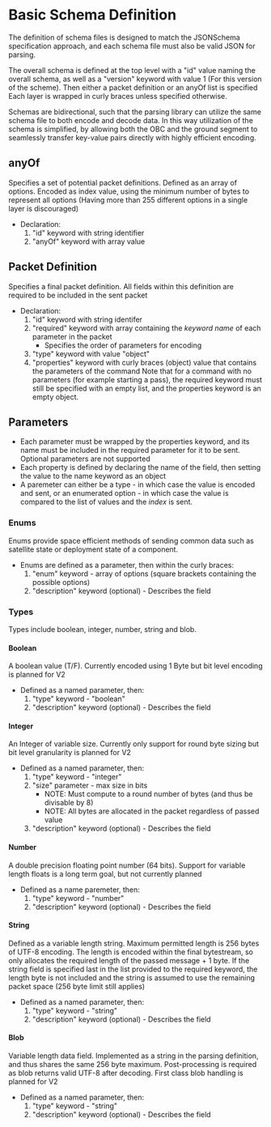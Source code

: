 # Basic Schema Definition
The definition of schema files is designed to match the JSONSchema specification approach, and each schema file must also be valid JSON for parsing. 

The overall schema is defined at the top level with a "id" value naming the overall schema, as well as a "version" keyword with value 1 (For this version of the scheme). Then either a packet definition or an anyOf list is specified Each layer is wrapped in curly braces unless specified otherwise. 

Schemas are bidirectional, such that the parsing library can utilize the same schema file to both encode and decode data. In this way utilization of the schema is simplified, by allowing both the OBC and the ground segment to seamlessly transfer key-value pairs directly with highly efficient encoding.


## anyOf
Specifies a set of potential packet definitions. Defined as an array of options. Encoded as index value, using the minimum number of bytes to represent all options (Having more than 255 different options in a single layer is discouraged)
- Declaration: 
    1. "id" keyword with string identifier
    2. "anyOf" keyword with array value

## Packet Definition
Specifies a final packet definition. All fields within this definition are required to be included in the sent packet
- Declaration:
    1. "id" keyword with string identifer
    2. "required" keyword with array containing the _keyword name_ of each parameter in the packet
        - Specifies the order of parameters for encoding
    3. "type" keyword with value "object"
    4. "properties" keyword with curly braces (object) value that contains the parameters of the command
Note that for a command with no parameters (for example starting a pass), the required keyword must still be specified with an empty list, and the properties keyword is an empty object.

## Parameters
- Each parameter must be wrapped by the properties keyword, and its name must be included in the required parameter for it to be sent. Optional parameters are not supported
- Each property is defined by declaring the name of the field, then setting the value to the name keyword as an object
- A paremeter can either be a type - in which case the value is encoded and sent, or an enumerated option - in which case the value is compared to the list of values and the _index_ is sent. 

### Enums
Enums provide space efficient methods of sending common data such as satellite state or deployment state of a component.
- Enums are defined as a parameter, then within the curly braces:
    1. "enum" keyword - array of options (square brackets containing the possible options)
    2. "description" keyword (optional) - Describes the field 

### Types
Types include boolean, integer, number, string and blob. 

#### Boolean
A boolean value (T/F). Currently encoded using 1 Byte but bit level encoding is planned for V2
- Defined as a named parameter, then:
    1. "type" keyword - "boolean"
    2. "description" keyword (optional) - Describes the field 

#### Integer
An Integer of variable size. Currently only support for round byte sizing but bit level granularity is planned for V2
- Defined as a named parameter, then:
    1. "type" keyword - "integer"
    2. "size" parameter - max size in bits
        - NOTE: Must compute to a round number of bytes (and thus be divisable by 8)
        - NOTE: All bytes are allocated in the packet regardless of passed value
    3. "description" keyword (optional) - Describes the field 

#### Number
A double precision floating point number (64 bits). Support for variable length floats is a long term goal, but not currently planned
- Defined as a name paremeter, then:
    1. "type" keyword - "number"
    2. "description" keyword (optional) - Describes the field 

#### String
Defined as a variable length string. Maximum permitted length is 256 bytes of UTF-8 encoding. The length is encoded within the final bytestream, so only allocates the required length of the passed message + 1 byte. If the string field is specified last in the list provided to the required keyword, the length byte is not included and the string is assumed to use the remaining packet space (256 byte limit still applies)
- Defined as a named parameter, then:
    1. "type" keyword - "string"
    2. "description" keyword (optional) - Describes the field 
 
#### Blob
Variable length data field. Implemented as a string in the parsing definition, and thus shares the same 256 byte maximum. Post-processing is required as blob returns valid UTF-8 after decoding. First class blob handling is planned for V2
- Defined as a named parameter, then: 
    1. "type" keyword - "string"
    2. "description" keyword (optional) - Describes the field 
    